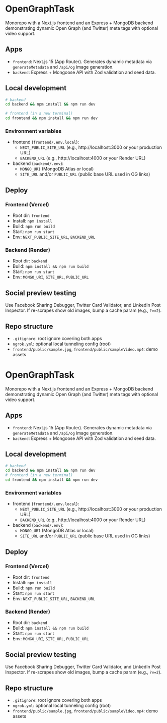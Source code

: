 # OpenGraphTask

Monorepo with a Next.js frontend and an Express + MongoDB backend demonstrating dynamic Open Graph (and Twitter) meta tags with optional video support.

## Apps
- `frontend`: Next.js 15 (App Router). Generates dynamic metadata via `generateMetadata` and `/api/og` image generation.
- `backend`: Express + Mongoose API with Zod validation and seed data.

## Local development
```bash
# backend
cd backend && npm install && npm run dev

# frontend (in a new terminal)
cd frontend && npm install && npm run dev
```

### Environment variables
- frontend (`frontend/.env.local`):
  - `NEXT_PUBLIC_SITE_URL` (e.g., http://localhost:3000 or your production URL)
  - `BACKEND_URL` (e.g., http://localhost:4000 or your Render URL)
- backend (`backend/.env`):
  - `MONGO_URI` (MongoDB Atlas or local)
  - `SITE_URL` and/or `PUBLIC_URL` (public base URL used in OG links)

## Deploy
### Frontend (Vercel)
- Root dir: `frontend`
- Install: `npm install`
- Build: `npm run build`
- Start: `npm run start`
- Env: `NEXT_PUBLIC_SITE_URL`, `BACKEND_URL`

### Backend (Render)
- Root dir: `backend`
- Build: `npm install && npm run build`
- Start: `npm run start`
- Env: `MONGO_URI`, `SITE_URL`, `PUBLIC_URL`

## Social preview testing
Use Facebook Sharing Debugger, Twitter Card Validator, and LinkedIn Post Inspector. If re-scrapes show old images, bump a cache param (e.g., `?v=2`).

## Repo structure
- `.gitignore`: root ignore covering both apps
- `ngrok.yml`: optional local tunneling config (root)
- `frontend/public/sample.jpg`, `frontend/public/sampleVideo.mp4`: demo assets

# OpenGraphTask

Monorepo with a Next.js frontend and an Express + MongoDB backend demonstrating dynamic Open Graph (and Twitter) meta tags with optional video support.

## Apps
- `frontend`: Next.js 15 (App Router). Generates dynamic metadata via `generateMetadata` and `/api/og` image generation.
- `backend`: Express + Mongoose API with Zod validation and seed data.

## Local development
```bash
# backend
cd backend && npm install && npm run dev
# frontend (in a new terminal)
cd frontend && npm install && npm run dev
```

### Environment variables
- frontend (`frontend/.env.local`):
  - `NEXT_PUBLIC_SITE_URL` (e.g., http://localhost:3000 or your production URL)
  - `BACKEND_URL` (e.g., http://localhost:4000 or your Render URL)
- backend (`backend/.env`):
  - `MONGO_URI` (MongoDB Atlas or local)
  - `SITE_URL` and/or `PUBLIC_URL` (public base URL used in OG links)

## Deploy
### Frontend (Vercel)
- Root dir: `frontend`
- Install: `npm install`
- Build: `npm run build`
- Start: `npm run start`
- Env: `NEXT_PUBLIC_SITE_URL`, `BACKEND_URL`

### Backend (Render)
- Root dir: `backend`
- Build: `npm install && npm run build`
- Start: `npm run start`
- Env: `MONGO_URI`, `SITE_URL`, `PUBLIC_URL`

## Social preview testing
Use Facebook Sharing Debugger, Twitter Card Validator, and LinkedIn Post Inspector. If re-scrapes show old images, bump a cache param (e.g., `?v=2`).

## Repo structure
- `.gitignore`: root ignore covering both apps
- `ngrok.yml`: optional local tunneling config (root)
- `frontend/public/sample.jpg`, `frontend/public/sampleVideo.mp4`: demo assets
